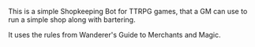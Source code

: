 This is a simple Shopkeeping Bot for TTRPG games, that a GM can use to run a simple shop along with bartering.

It uses the rules from Wanderer's Guide to Merchants and Magic.
